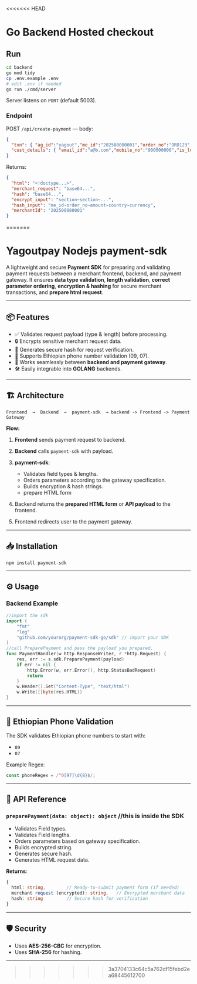 <<<<<<< HEAD
# Go Backend Hosted checkout

## Run
```bash
cd backend
go mod tidy
cp .env.example .env
# edit .env if needed
go run ./cmd/server
```
Server listens on `PORT` (default 5003).

### Endpoint
POST `/api/create-payment` — body:
```json
{
  "txn": { "ag_id":"yagout","me_id":"202508080001","order_no":"ORD123","amount":"10.00","country":"ETH","currency":"ETB","txn_type":"SALE","success_url":"https://example/s","failure_url":"https://example/f","channel":"WEB" },
  "cust_details": { "email_id":"a@b.com","mobile_no":"900000000","is_logged_in":"Y" }
}
```
Returns:
```json
{
  "html": "<!doctype...>",
  "merchant_request": "base64...",
  "hash": "base64...",
  "encrypt_input": "section~section~...",
  "hash_input": "me_id~order_no~amount~country~currency",
  "merchantId": "202508080001"
}
```
=======


# Yagoutpay Nodejs payment-sdk

A lightweight and secure **Payment SDK** for preparing and validating payment requests between a merchant frontend, backend, and payment gateway.
It ensures **data type validation**, **length validation**, **correct parameter ordering**, **encryption & hashing** for secure merchant transactions, and **prepare html request**.

---

## 📦 Features

* ✅ Validates request payload (type & length) before processing.
* 🔒 Encrypts sensitive merchant request data.
* 🧾 Generates secure hash for request verification.
* 📄 Supports Ethiopian phone number validation (09, 07).
* 🔄 Works seamlessly between **backend and payment gateway**.
* 🛠 Easily integrable into **GOLANG** backends.

---

## 🏗 Architecture

```
Frontend  →  Backend  →  payment-sdk  → backend -> Frontend -> Payment Gateway
```

**Flow:**

1. **Frontend** sends payment request to backend.
2. **Backend** calls `payment-sdk` with payload.
3. **payment-sdk**:

   * Validates field types & lengths.
   * Orders parameters according to the gateway specification.
   * Builds encryption & hash strings.
   * prepare HTML form
4. Backend returns the **prepared HTML form** or **API payload** to the frontend.
5. Frontend redirects user to the payment gateway.

---

## 📥 Installation

```bash
npm install payment-sdk
```

---

## ⚙️ Usage

### **Backend Example**

```go
//import the sdk
import (
    "fmt"
    "log"
    "github.com/yourorg/payment-sdk-go/sdk" // import your SDK
)
//call PreparePayment and pass the payload you prepared.
func PaymentHandler(w http.ResponseWriter, r *http.Request) {
    res, err := s.sdk.PreparePayment(payload)
    if err != nil {
        http.Error(w, err.Error(), http.StatusBadRequest)
        return
    }
    w.Header().Set("Content-Type", "text/html")
    w.Write([]byte(res.HTML))
}
```

---

## 🧪 Ethiopian Phone Validation

The SDK validates Ethiopian phone numbers to start with:

* `09`
* `07`

Example Regex:

```ts
const phoneRegex = /^0[97]\d{8}$/;
```

---

## 📜 API Reference



### **`preparePayment(data: object): object`** //this is inside the SDK

* Validates Field types.
* Validates Field lengths.
* Orders parameters based on gateway specification.
* Builds encrypted string.
* Generates secure hash.
* Generates HTML request data.

**Returns**:

```ts
{
  html: string,        // Ready-to-submit payment form (if needed)
  merchant request (encrypted): string,   // Encrypted merchant data
  hash: string         // Secure hash for verification
}
```

---

## 🛡 Security

* Uses **AES-256-CBC** for encryption.
* Uses **SHA-256** for hashing.

---


>>>>>>> 3a3704133c64c5a762df15febd2ea68445612700
